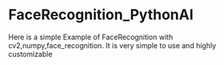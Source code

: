 # FaceRecognition_PythonAI
Here is a simple Example of FaceRecognition with cv2,numpy,face_recognition. It is very simple to use and highly customizable
